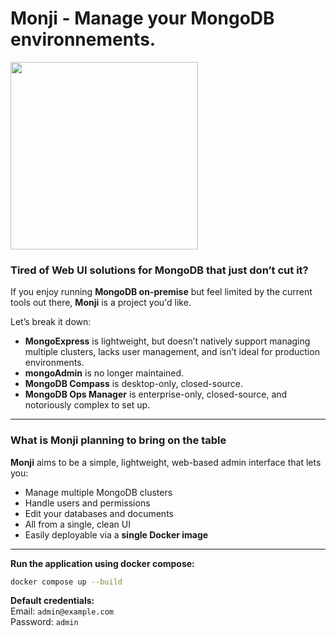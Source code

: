 # Monji - Manage your MongoDB environnements.

<img src="https://monji-assets.fra1.cdn.digitaloceanspaces.com/images/monji-logo-white.png" width="300">

### Tired of Web UI solutions for MongoDB that just don’t cut it?

If you enjoy running **MongoDB on-premise** but feel limited by the current tools out there, **Monji** is a project you'd like.

Let’s break it down:

- **MongoExpress** is lightweight, but doesn’t natively support managing multiple clusters, lacks user management, and isn’t ideal for production environments.  
- **mongoAdmin** is no longer maintained.  
- **MongoDB Compass** is desktop-only, closed-source.
- **MongoDB Ops Manager** is enterprise-only, closed-source, and notoriously complex to set up.

---

### What is Monji planning to bring on the table

**Monji** aims to be a simple, lightweight, web-based admin interface that lets you:

- Manage multiple MongoDB clusters
- Handle users and permissions
- Edit your databases and documents
- All from a single, clean UI
- Easily deployable via a **single Docker image**

---

**Run the application using docker compose:**
```bash
docker compose up --build
```

**Default credentials:**<br>
Email: `admin@example.com`<br>
Password: `admin`<br>
